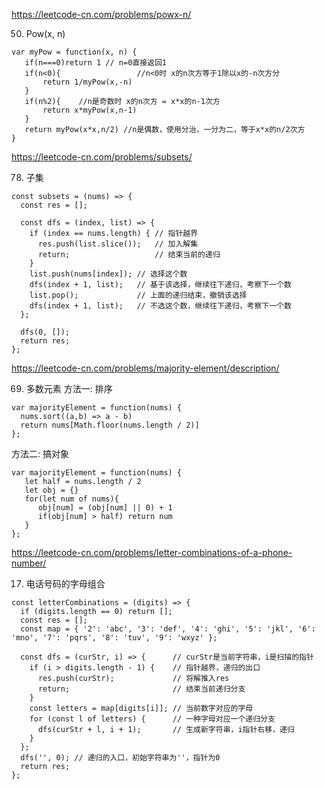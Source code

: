 https://leetcode-cn.com/problems/powx-n/


50. Pow(x, n)

```
var myPow = function(x, n) {
   if(n===0)return 1 // n=0直接返回1
   if(n<0){   				//n<0时 x的n次方等于1除以x的-n次方分
       return 1/myPow(x,-n)
   }
   if(n%2){    //n是奇数时 x的n次方 = x*x的n-1次方
       return x*myPow(x,n-1)
   }
   return myPow(x*x,n/2) //n是偶数，使用分治，一分为二，等于x*x的n/2次方 
}
```

https://leetcode-cn.com/problems/subsets/

78. 子集

```
const subsets = (nums) => {
  const res = [];

  const dfs = (index, list) => {
    if (index == nums.length) { // 指针越界
      res.push(list.slice());   // 加入解集
      return;                   // 结束当前的递归
    }
    list.push(nums[index]); // 选择这个数
    dfs(index + 1, list);   // 基于该选择，继续往下递归，考察下一个数
    list.pop();             // 上面的递归结束，撤销该选择
    dfs(index + 1, list);   // 不选这个数，继续往下递归，考察下一个数
  };

  dfs(0, []);
  return res;
};
```

https://leetcode-cn.com/problems/majority-element/description/

69. 多数元素
方法一: 排序
```
var majorityElement = function(nums) {
  nums.sort((a,b) => a - b)
  return nums[Math.floor(nums.length / 2)]
};
```

方法二: 搞对象

```
var majorityElement = function(nums) {
   let half = nums.length / 2
   let obj = {}
   for(let num of nums){
      obj[num] = (obj[num] || 0) + 1
      if(obj[num] > half) return num
   }
};
```

https://leetcode-cn.com/problems/letter-combinations-of-a-phone-number/

17. 电话号码的字母组合

```
const letterCombinations = (digits) => {
  if (digits.length == 0) return [];
  const res = [];
  const map = { '2': 'abc', '3': 'def', '4': 'ghi', '5': 'jkl', '6': 'mno', '7': 'pqrs', '8': 'tuv', '9': 'wxyz' };

  const dfs = (curStr, i) => {      // curStr是当前字符串，i是扫描的指针
    if (i > digits.length - 1) {    // 指针越界，递归的出口
      res.push(curStr);             // 将解推入res
      return;                       // 结束当前递归分支
    }
    const letters = map[digits[i]]; // 当前数字对应的字母
    for (const l of letters) {      // 一种字母对应一个递归分支
      dfs(curStr + l, i + 1);       // 生成新字符串，i指针右移，递归
    }
  };
  dfs('', 0); // 递归的入口，初始字符串为''，指针为0
  return res;
};
```